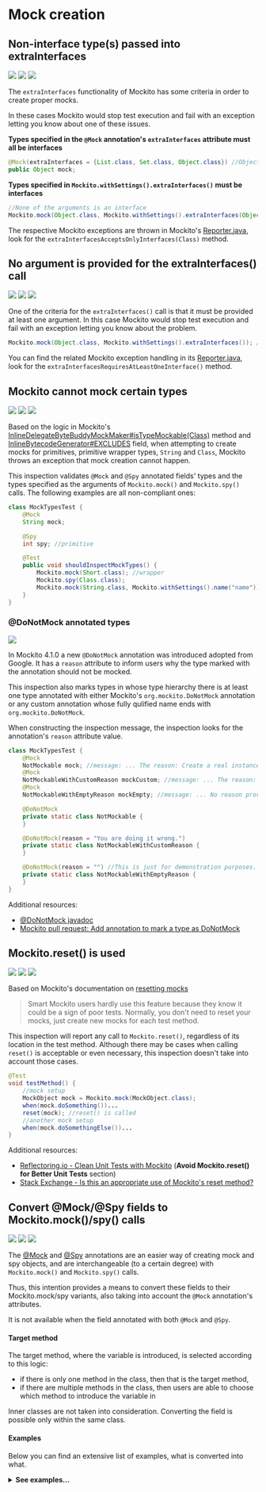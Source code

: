 # Mock creation

## Non-interface type(s) passed into extraInterfaces

![](https://img.shields.io/badge/inspection-orange) ![](https://img.shields.io/badge/since-0.1.0-blue) [![](https://img.shields.io/badge/implementation-ExtraInterfacesInspection-blue)](../src/main/java/com/picimako/mockitools/inspection/ExtraInterfacesInspection.java)

The `extraInterfaces` functionality of Mockito has some criteria in order to create proper mocks.

In these cases Mockito would stop test execution and fail with an exception letting you know about one of these issues.

**Types specified in the `@Mock` annotation's `extraInterfaces` attribute must all be interfaces**

```java
@Mock(extraInterfaces = {List.class, Set.class, Object.class}) //Object is not an interface
public Object mock;
```

**Types specified in `Mockito.withSettings().extraInterfaces()` must be interfaces**

```java
//None of the arguments is an interface
Mockito.mock(Object.class, Mockito.withSettings().extraInterfaces(Object.class, ArrayList.class, AbstractMap.class));
```

The respective Mockito exceptions are thrown in Mockito's [Reporter.java](https://github.com/mockito/mockito/blob/main/src/main/java/org/mockito/internal/exceptions/Reporter.java),
look for the `extraInterfacesAcceptsOnlyInterfaces(Class)` method.

## No argument is provided for the extraInterfaces() call

![](https://img.shields.io/badge/inspection-orange) ![](https://img.shields.io/badge/since-0.1.0-blue) [![](https://img.shields.io/badge/implementation-ExtraInterfacesInspection-blue)](../src/main/java/com/picimako/mockitools/inspection/ExtraInterfacesInspection.java)

One of the criteria for the `extraInterfaces()` call is that it must be provided at least one argument.
In this case Mockito would stop test execution and fail with an exception letting you know about the problem.

```java
Mockito.mock(Object.class, Mockito.withSettings().extraInterfaces()); //no argument specified
```

You can find the related Mockito exception handling in its [Reporter.java](https://github.com/mockito/mockito/blob/main/src/main/java/org/mockito/internal/exceptions/Reporter.java),
look for the `extraInterfacesRequiresAtLeastOneInterface()` method.

## Mockito cannot mock certain types

![](https://img.shields.io/badge/inspection-orange) ![](https://img.shields.io/badge/since-0.1.0-blue) [![](https://img.shields.io/badge/implementation-MockTypeInspection-blue)](../src/main/java/com/picimako/mockitools/inspection/MockTypeInspection.java)

Based on the logic in Mockito's [InlineDelegateByteBuddyMockMaker#isTypeMockable(Class)](https://github.com/mockito/mockito/blob/main/src/main/java/org/mockito/internal/creation/bytebuddy/InlineDelegateByteBuddyMockMaker.java) method
and [InlineBytecodeGenerator#EXCLUDES](https://github.com/mockito/mockito/blob/main/src/main/java/org/mockito/internal/creation/bytebuddy/InlineBytecodeGenerator.java) field,
when attempting to create mocks for primitives, primitive wrapper types, `String` and `Class`, Mockito throws an exception that mock creation cannot happen.

This inspection validates `@Mock` and `@Spy` annotated fields' types and the types specified as the arguments of `Mockito.mock()` and `Mockito.spy()` calls.
The following examples are all non-compliant ones:

```java
class MockTypesTest {
    @Mock
    String mock;

    @Spy
    int spy; //primitive

    @Test
    public void shouldInspectMockTypes() {
        Mockito.mock(Short.class); //wrapper
        Mockito.spy(Class.class);
        Mockito.mock(String.class, Mockito.withSettings().name("name"));
    }
}
```

### @DoNotMock annotated types

![](https://img.shields.io/badge/since-0.2.0-blue)

In Mockito 4.1.0 a new `@DoNotMock` annotation was introduced adopted from Google. It has a `reason` attribute to inform users why the type marked with the annotation should not be mocked.

This inspection also marks types in whose type hierarchy there is at least one type annotated with either Mockito's `org.mockito.DoNotMock` annotation or any custom annotation whose fully qulified name
ends with `org.mockito.DoNotMock`.

When constructing the inspection message, the inspection looks for the annotation's `reason` attribute value.

```java
class MockTypesTest {
    @Mock
    NotMockable mock; //message: ... The reason: Create a real instance instead.
    @Mock
    NotMockableWithCustomReason mockCustom; //message: ... The reason: You are doing it wrong.
    @Mock
    NotMockableWithEmptyReason mockEmpty; //message: ... No reason provided.

    @DoNotMock
    private static class NotMockable {
    }

    @DoNotMock(reason = "You are doing it wrong.")
    private static class NotMockableWithCustomReason {
    }

    @DoNotMock(reason = "") //This is just for demonstration purposes. Either specify an actual reason or use the default one if the annotation has one.
    private static class NotMockableWithEmptyReason {
    }
}
```

Additional resources:
- [@DoNotMock javadoc](https://javadoc.io/doc/org.mockito/mockito-core/latest/org/mockito/DoNotMock.html)
- [Mockito pull request: Add annotation to mark a type as DoNotMock](https://github.com/mockito/mockito/pull/1833/files)

## Mockito.reset() is used

![](https://img.shields.io/badge/inspection-orange) ![](https://img.shields.io/badge/since-0.1.0-blue) [![](https://img.shields.io/badge/implementation-CallOnMockitoResetInspection-blue)](../src/main/java/com/picimako/mockitools/inspection/CallOnMockitoResetInspection.java)

Based on Mockito's documentation on [resetting mocks](https://javadoc.io/doc/org.mockito/mockito-core/latest/org/mockito/Mockito.html#resetting_mocks)

> Smart Mockito users hardly use this feature because they know it could be a sign of poor tests. Normally, you don't need to reset your mocks, just create new mocks for each test method.

This inspection will report any call to `Mockito.reset()`, regardless of its location in the test method.
Although there may be cases when calling `reset()` is acceptable or even necessary, this inspection doesn't take into account those cases.

```java
@Test
void testMethod() {
    //mock setup
    MockObject mock = Mockito.mock(MockObject.class);
    when(mock.doSomething())...
    reset(mock); //reset() is called
    //another mock setup
    when(mock.doSomethingElse())...
}
```

Additional resources:
- [Reflectoring.io - Clean Unit Tests with Mockito](https://reflectoring.io/clean-unit-tests-with-mockito/) (**Avoid Mockito.reset() for Better Unit Tests** section)
- [Stack Exchange - Is this an appropriate use of Mockito's reset method?](https://softwareengineering.stackexchange.com/questions/188299/is-this-an-appropriate-use-of-mockitos-reset-method)

## Convert @Mock/@Spy fields to Mockito.mock()/spy() calls

![](https://img.shields.io/badge/intention-orange) ![](https://img.shields.io/badge/since-0.2.0-blue) [![](https://img.shields.io/badge/implementation-ConvertMockSpyFieldToCallIntention-blue)](../src/main/java/com/picimako/mockitools/intention/ConvertMockSpyFieldToCallIntention.java)

The [@Mock](https://javadoc.io/doc/org.mockito/mockito-core/latest/org/mockito/Mock.html) and [@Spy](https://javadoc.io/doc/org.mockito/mockito-core/latest/org/mockito/Spy.html)
annotations are an easier way of creating mock and spy objects, and are interchangeable (to a certain degree) with `Mockito.mock()` and `Mockito.spy()` calls.

Thus, this intention provides a means to convert these fields to their Mockito.mock/spy variants, also taking into account the `@Mock` annotation's attributes.

It is not available when the field annotated with both `@Mock` and `@Spy`.

#### Target method

The target method, where the variable is introduced, is selected according to this logic:
 - if there is only one method in the class, then that is the target method,
 - if there are multiple methods in the class, then users are able to choose which method to introduce the variable in

Inner classes are not taken into consideration. Converting the field is possible only within the same class.

#### Examples

Below you can find an extensive list of examples, what is converted into what.

<details>
        <summary><strong>See examples...</strong></summary>

```java
from: @Spy Object spy;
to:   Object spy = Mockito.spy(Object.class);

from: @Spy SpiedObject spy = new SpiedObject();
to:   SpiedObject spy = Mockito.spy(new SpiedObject());

from: @Mock Object mock;
to:   Object mock = Mockito.mock(Object.class);

from: @Mock(extraInterfaces = {}) Object mock;
to:   Object mock = Mockito.mock(Object.class);

from: @Mock(extraInterfaces = List.class) Object mock;
to:   Object mock = Mockito.mock(Object.class, Mockito.withSettings().extraInterfaces(List.class));

from: @Mock(extraInterfaces = {List.class, Set.class}) Object mock;
to:   Object mock = Mockito.mock(Object.class, Mockito.withSettings().extraInterfaces(List.class, Set.class));

from: @Mock(name = "") Object mock;
to:   Object mock = Mockito.mock(Object.class);

from: @Mock(stubOnly = true, name = "") Object mock;
to:   Object mock = Mockito.mock(Object.class, Mockito.withSettings().stubOnly());

from: @Mock(name = "some name") Object mock;
to:   Object mock = Mockito.mock(Object.class, "some name");

from: @Mock(answer = Answers.CALLS_REAL_METHODS) Object mock;
to:   Object mock = Mockito.mock(Object.class, Answers.CALLS_REAL_METHODS);

from: @Mock(stubOnly = true) Object mock;
to:   Object mock = Mockito.mock(Object.class, Mockito.withSettings().stubOnly());

from: @Mock(stubOnly = false) Object mock;
to:   Object mock = Mockito.mock(Object.class);

from: @Mock(serializable = true) Object mock;
to:   Object mock = Mockito.mock(Object.class, Mockito.withSettings().serializable());

from: @Mock(lenient = true) Object mock;
to:   Object mock = Mockito.mock(Object.class, Mockito.withSettings().lenient());
```

```java
from:
@Mock(extraInterfaces = List.class, name = "some name")
Object mock;
to:
Object mock = Mockito.mock(Object.class, Mockito.withSettings().name("some name").extraInterfaces(List.class));
```

```java
from:
@Mock(name = "some name", extraInterfaces = List.class, answer = Answers.CALLS_REAL_METHODS)
Object mock;
to:
Object mock = Mockito.mock(Object.class, Mockito.withSettings()
    .name("some name")
    .defaultAnswer(Answers.CALLS_REAL_METHODS)
    .extraInterfaces(List.class));
```

```java
from:
@Mock(lenient = true, extraInterfaces = {List.class, Set.class}, name = "some name", answer = Answers.CALLS_REAL_METHODS)
Object mock;
to:
Object mock = Mockito.mock(Object.class, Mockito.withSettings()
    .lenient()
    .name("some name")
    .defaultAnswer(Answers.CALLS_REAL_METHODS)
    .extraInterfaces(List.class, Set.class));
```
</details>
